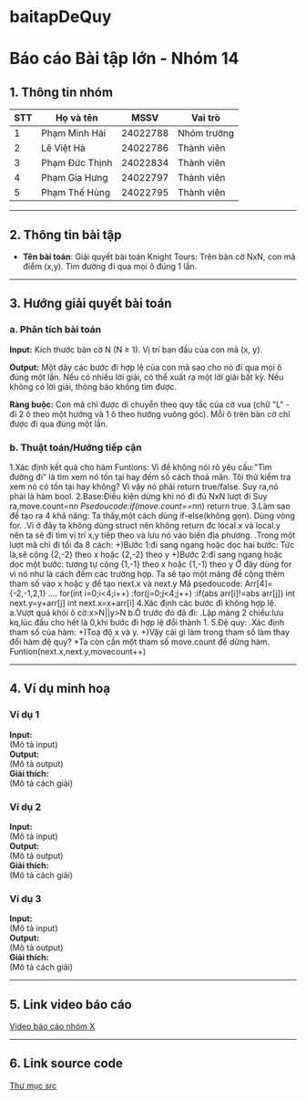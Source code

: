 # baitapDeQuy
# Báo cáo Bài tập lớn - Nhóm 14

## 1. Thông tin nhóm
| STT | Họ và tên | MSSV | Vai trò |
|---|---|---|---|
| 1 | Phạm Minh Hải | 24022788 | Nhóm trưởng |
| 2 | Lê Việt Hà | 24022786 | Thành viên |
| 3 | Phạm Đức Thịnh | 24022834 | Thành viên |
| 4 | Phạm Gia Hưng | 24022797| Thành viên |
| 5 | Phạm Thế Hùng | 24022795 | Thành viên |

---

## 2. Thông tin bài tập
- **Tên bài toán**: Giải quyết bài toán Knight Tours: Trên bàn cờ NxN, con mã điểm (x,y). Tìm đường đi qua mọi ô đúng 1 lần.
  

---

## 3. Hướng giải quyết bài toán
### a. Phân tích bài toán
**Input:**
Kích thước bàn cờ N (N ≥ 1).
Vị trí ban đầu của con mã (x, y).

**Output:**
Một dãy các bước đi hợp lệ của con mã sao cho nó đi qua mọi ô đúng một lần.
Nếu có nhiều lời giải, có thể xuất ra một lời giải bất kỳ. Nếu không có lời giải, thông báo không tìm được.

**Ràng buộc:**
Con mã chỉ được di chuyển theo quy tắc của cờ vua (chữ "L" - đi 2 ô theo một hướng và 1 ô theo hướng vuông góc).
Mỗi ô trên bàn cờ chỉ được đi qua đúng một lần.

### b. Thuật toán/Hướng tiếp cận

1.Xác định kết quả cho hàm Funtions:
Vì đề không nói rõ yêu cầu:"Tìm đường đi" là tìm xem nó tồn tại hay đếm số cách thoả mãn.
Tôi thử kiểm tra xem nó có tồn tại hay không?
Vì vậy nó phải return true/false.
Suy ra,nó phải là hàm bool.
2.Base:Điều kiện dừng khi nó đi đủ NxN lượt đi
Suy ra,move.count=n*n
Psedoucode:if(move.count==n*n) return true.
3.Làm sao để tạo ra 4 khả năng:
Ta thấy,một cách dùng if-else(không gọn).
Dùng vòng for.
.Vì ở đây ta không dùng struct nên không return đc local.x và local.y nên ta sẽ đi tìm vị trí x,y tiếp theo và lưu nó vào biến địa phương.
.Trong một lượt mã chỉ đi tối đa 8 cách:
+)Bước 1:đi sang ngang hoặc dọc hai bước:
Tức là,sẽ cộng {2,-2} theo x hoặc {2,-2} theo y
+)Bước 2:đi sang ngang hoặc dọc một bước:
tương tự cộng {1,-1} theo x hoặc {1,-1) theo y
Ở đây dùng for vì nó như là cách đếm các trường hợp.
Ta sẽ tạo một mảng để cộng thêm tham số vào x hoặc y để tạo next.x và next.y
Mã psedoucode:
Arr[4]={-2,-1,2,1}
....
for(int i=0;i<4;i++)
:for(j=0;j<4;j++)
:if(abs arr[i]!=abs arr[j]) int next.y=y+arr[j]
int next.x=x+arr[i]
4.Xác định các bước đi không hợp lệ.
a.Vượt quá khỏi ô cờ:x>N||y>N
b.Ô trước đó đã đi:
.Lập mảng 2 chiều:lưu kq,lúc đầu cho hết là 0,khi bước đi hợp lệ đổi thành 1.
5.Đệ quy:
.Xác định tham số của hàm:
+)Toạ độ x và y.
+)Vậy cái gì làm trong tham số làm thay đổi hàm đệ quy?
*Ta còn cần một tham số move.count để dừng hàm.
Funtion(next.x,next.y,movecount++)


---

## 4. Ví dụ minh hoạ
### Ví dụ 1
**Input:**  
(Mô tả input)  
**Output:**  
(Mô tả output)  
**Giải thích:**  
(Mô tả cách giải)

### Ví dụ 2
**Input:**  
(Mô tả input)  
**Output:**  
(Mô tả output)  
**Giải thích:**  
(Mô tả cách giải)

### Ví dụ 3
**Input:**  
(Mô tả input)  
**Output:**  
(Mô tả output)  
**Giải thích:**  
(Mô tả cách giải)

---

## 5. Link video báo cáo
[Video báo cáo nhóm X](#)

---

## 6. Link source code
[Thư mục src](./src)
